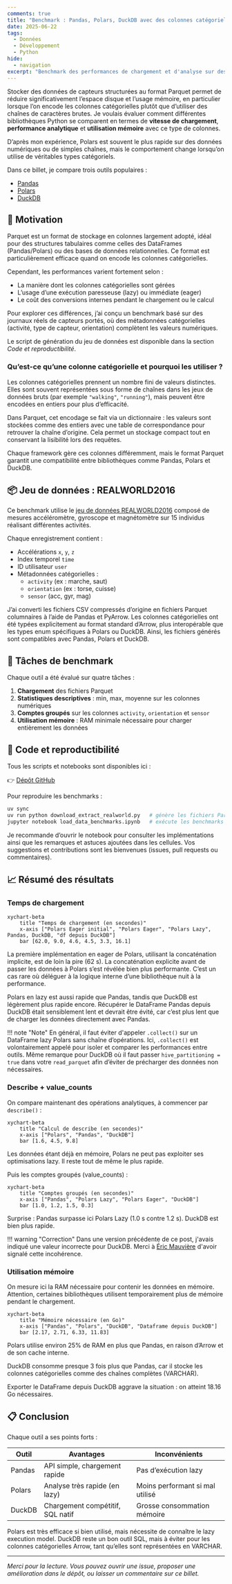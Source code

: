 ```yaml
---
comments: true
title: "Benchmark : Pandas, Polars, DuckDB avec des colonnes catégorielles Parquet"
date: 2025-06-22
tags:
  - Données
  - Développement
  - Python
hide:
  - navigation
excerpt: "Benchmark des performances de chargement et d'analyse sur des colonnes catégorielles Parquet : Pandas vs Polars vs DuckDB"
---
```


Stocker des données de capteurs structurées au format Parquet permet de réduire significativement l’espace disque et l’usage mémoire, en particulier lorsque l’on encode les colonnes catégorielles plutôt que d’utiliser des chaînes de caractères brutes.
Je voulais évaluer comment différentes bibliothèques Python se comparent en termes de **vitesse de chargement**, **performance analytique** et **utilisation mémoire** avec ce type de colonnes.

D’après mon expérience, Polars est souvent le plus rapide sur des données numériques ou de simples chaînes, mais le comportement change lorsqu’on utilise de véritables types catégoriels.

Dans ce billet, je compare trois outils populaires :

- [Pandas](https://pandas.pydata.org)
- [Polars](https://pola.rs)
- [DuckDB](https://duckdb.org)

## 🎯 Motivation

Parquet est un format de stockage en colonnes largement adopté, idéal pour des structures tabulaires comme celles des DataFrames (Pandas/Polars) ou des bases de données relationnelles.
Ce format est particulièrement efficace quand on encode les colonnes catégorielles.

Cependant, les performances varient fortement selon :

- La manière dont les colonnes catégorielles sont gérées
- L’usage d’une exécution paresseuse (lazy) ou immédiate (eager)
- Le coût des conversions internes pendant le chargement ou le calcul

Pour explorer ces différences, j’ai conçu un benchmark basé sur des journaux réels de capteurs portés, où des métadonnées catégorielles (activité, type de capteur, orientation) complètent les valeurs numériques.

Le script de génération du jeu de données est disponible dans la section *Code et reproductibilité*.

### Qu’est-ce qu’une colonne catégorielle et pourquoi les utiliser ?

Les colonnes catégorielles prennent un nombre fini de valeurs distinctes.
Elles sont souvent représentées sous forme de chaînes dans les jeux de données bruts (par exemple `"walking"`, `"running"`), mais peuvent être encodées en entiers pour plus d’efficacité.

Dans Parquet, cet encodage se fait via un dictionnaire : les valeurs sont stockées comme des entiers avec une table de correspondance pour retrouver la chaîne d’origine.
Cela permet un stockage compact tout en conservant la lisibilité lors des requêtes.

Chaque framework gère ces colonnes différemment, mais le format Parquet garantit une compatibilité entre bibliothèques comme Pandas, Polars et DuckDB.

## 📦 Jeu de données : REALWORLD2016

Ce benchmark utilise le [jeu de données REALWORLD2016](https://www.uni-mannheim.de/dws/research/projects/activity-recognition/dataset/dataset-realworld/) composé de mesures accéléromètre, gyroscope et magnétomètre sur 15 individus réalisant différentes activités.

Chaque enregistrement contient :

- Accélérations `x`, `y`, `z`
- Index temporel `time`
- ID utilisateur `user`
- Métadonnées catégorielles :
  - `activity` (ex : marche, saut)
  - `orientation` (ex : torse, cuisse)
  - `sensor` (acc, gyr, mag)

J’ai converti les fichiers CSV compressés d’origine en fichiers Parquet columnaires à l’aide de Pandas et PyArrow. Les colonnes catégorielles ont été typées explicitement au format standard d’Arrow, plus interopérable que les types enum spécifiques à Polars ou DuckDB.
Ainsi, les fichiers générés sont compatibles avec Pandas, Polars et DuckDB.

## 🧪 Tâches de benchmark

Chaque outil a été évalué sur quatre tâches :

1. **Chargement** des fichiers Parquet
2. **Statistiques descriptives** : min, max, moyenne sur les colonnes numériques
3. **Comptes groupés** sur les colonnes `activity`, `orientation` et `sensor`
4. **Utilisation mémoire** : RAM minimale nécessaire pour charger entièrement les données

## 📁 Code et reproductibilité

Tous les scripts et notebooks sont disponibles ici :

👉 [Dépôt GitHub](https://github.com/vroger11/parquet-categorical-benchmark)

Pour reproduire les benchmarks :

```bash
uv sync
uv run python download_extract_realworld.py   # génère les fichiers Parquet
jupyter notebook load_data_benchmarks.ipynb   # exécute les benchmarks
```

Je recommande d’ouvrir le notebook pour consulter les implémentations ainsi que les remarques et astuces ajoutées dans les cellules.
Vos suggestions et contributions sont les bienvenues (issues, pull requests ou commentaires).

## 📈 Résumé des résultats

### Temps de chargement

```mermaid
xychart-beta
    title "Temps de chargement (en secondes)"
    x-axis ["Polars Eager initial", "Polars Eager", "Polars Lazy", Pandas, DuckDB, "df depuis DuckDB"]
    bar [62.0, 9.0, 4.6, 4.5, 3.3, 16.1]
```

La première implémentation en eager de Polars, utilisant la concaténation implicite, est de loin la pire (62 s).
La concaténation explicite avant de passer les données à Polars s’est révélée bien plus performante.
C’est un cas rare où déléguer à la logique interne d’une bibliothèque nuit à la performance.

Polars en lazy est aussi rapide que Pandas, tandis que DuckDB est légèrement plus rapide encore.
Récupérer le DataFrame Pandas depuis DuckDB était sensiblement lent et devrait être évité, car c’est plus lent que de charger les données directement avec Pandas.

!!! note "Note"
    En général, il faut éviter d'appeler `.collect()` sur un DataFrame lazy Polars sans chaîne d’opérations.
    Ici, `.collect()` est volontairement appelé pour isoler et comparer les performances entre outils.
    Même remarque pour DuckDB où il faut passer `hive_partitioning = true` dans votre `read_parquet` afin d’éviter de précharger des données non nécessaires.

### Describe + value_counts

On compare maintenant des opérations analytiques, à commencer par `describe()` :

```mermaid
xychart-beta
    title "Calcul de describe (en secondes)"
    x-axis ["Polars", "Pandas", "DuckDB"]
    bar [1.6, 4.5, 9.8]
```

Les données étant déjà en mémoire, Polars ne peut pas exploiter ses optimisations lazy.
Il reste tout de même le plus rapide.

Puis les comptes groupés (value_counts) :

```mermaid
xychart-beta
    title "Comptes groupés (en secondes)"
    x-axis ["Pandas", "Polars Lazy", "Polars Eager", "DuckDB"]
    bar [1.0, 1.2, 1.5, 0.3]
```

Surprise : Pandas surpasse ici Polars Lazy (1.0 s contre 1.2 s).
DuckDB est bien plus rapide.

!!! warning "Correction"
    Dans une version précédente de ce post, j'avais indiqué une valeur incorrecte pour DuckDB.
    Merci à [Éric Mauvière](https://www.linkedin.com/in/ericmauviere/) d'avoir signalé cette incohérence.

### Utilisation mémoire

On mesure ici la RAM nécessaire pour contenir les données en mémoire.
Attention, certaines bibliothèques utilisent temporairement plus de mémoire pendant le chargement.

```mermaid
xychart-beta
    title "Mémoire nécessaire (en Go)"
    x-axis ["Pandas", "Polars", "DuckDB", "Dataframe depuis DuckDB"]
    bar [2.17, 2.71, 6.33, 11.83]
```

Polars utilise environ 25% de RAM en plus que Pandas, en raison d’Arrow et de son cache interne.

DuckDB consomme presque 3 fois plus que Pandas, car il stocke les colonnes catégorielles comme des chaînes complètes (VARCHAR).

Exporter le DataFrame depuis DuckDB aggrave la situation : on atteint 18.16 Go nécessaires.

## 📋 Conclusion

Chaque outil a ses points forts :

| Outil  | Avantages                        | Inconvénients                   |
| ------ | -------------------------------- | ------------------------------- |
| Pandas | API simple, chargement rapide    | Pas d’exécution lazy            |
| Polars | Analyse très rapide (en lazy)    | Moins performant si mal utilisé |
| DuckDB | Chargement compétitif, SQL natif | Grosse consommation mémoire     |

Polars est très efficace si bien utilisé, mais nécessite de connaître le lazy execution model.
DuckDB reste un bon outil SQL, mais à éviter pour les colonnes catégorielles Arrow, tant qu’elles sont représentées en VARCHAR.

---

*Merci pour la lecture. Vous pouvez ouvrir une issue, proposer une amélioration dans le dépôt, ou laisser un commentaire sur ce billet.*
